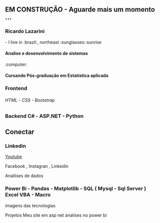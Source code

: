 
## EM CONSTRUÇÃO - Aguarde mais um momento ...
<div align="left">
  <h3>Ricardo Lazarini</h3>
</div>
- I live in :brazil:, northeast :sunglasses::sunrise 
<h4>Analise e desenvolvimento de sistemas</h4>:computer:
<h4> Cursando Pós-graduação em Estatística aplicada </h4>
<h3>Frontend <h6>HTML -  CSS - Bootstrap</h6></h3>


<h3>Backend C# - ASP.NET - Python  </h3 style="color:red;">

## Conectar
<h3>Linkedin</h3>
<a href="https://www.youtube.com/" target="blank">
  Youtube
</a>

Facebook , Instagran , Linkedin 


Anallises de dados
<h3> Power Bi - Pandas - Matplotlib - SQL ( Mysql - Sql Server ) Excel VBA - Macro </h3>

imagens das tecnologias

Projetos
Meu site em asp net
analises no power bi
